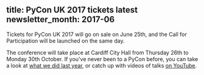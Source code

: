 title: PyCon UK 2017 tickets latest
newsletter_month: 2017-06
---
Tickets for PyCon UK 2017 will go on sale on June 25th,
and the Call for Participation will be launched on the same day.

The conference will take place at Cardiff City Hall from Thursday 26th to Monday 30th October.
If you've never been to a PyCon before,
you can take a look at [what we did last year](http://2016.pyconuk.org/news/20160920-impressions/),
or catch up with videos of talks [on YouTube](https://www.youtube.com/channel/UChA9XP_feY1-1oSy2L7acog).
